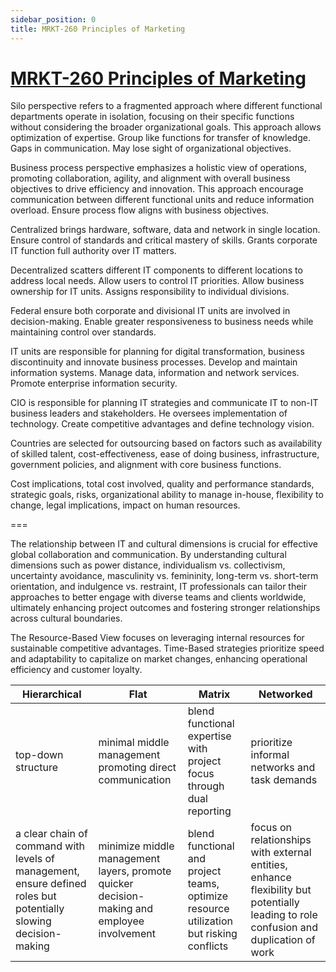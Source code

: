 ```yaml
---
sidebar_position: 0
title: MRKT-260 Principles of Marketing
---
```


# [MRKT-260 Principles of Marketing](https://www.kau.edu.sa/Files/0013274/Subjects/Syllabus_MRKT260.pdf)

Silo perspective refers to a fragmented approach where different functional departments operate in isolation, focusing on their specific functions without considering the broader organizational goals. This approach allows optimization of expertise. Group like functions for transfer of knowledge. Gaps in communication. May lose sight of organizational objectives.

Business process perspective emphasizes a holistic view of operations, promoting collaboration, agility, and alignment with overall business objectives to drive efficiency and innovation. This approach encourage communication between different functional units and reduce information overload. Ensure process flow aligns with business objectives.

Centralized brings hardware, software, data and network in single location. Ensure control of standards and critical mastery of skills. Grants corporate IT function full authority over IT matters.

Decentralized scatters different IT components to different locations to address local needs. Allow users to control IT priorities. Allow business ownership for IT units. Assigns responsibility to individual divisions.

Federal ensure both corporate and divisional IT units are involved in decision-making. Enable greater responsiveness to business needs while maintaining control over standards.

IT units are responsible for planning for digital transformation, business discontinuity and innovate business processes. Develop and maintain information systems. Manage data, information and network services. Promote enterprise information security.

CIO is responsible for planning IT strategies and communicate IT to non-IT business leaders and stakeholders. He oversees implementation of technology. Create competitive advantages and define technology vision.

Countries are selected for outsourcing based on factors such as availability of skilled talent, cost-effectiveness, ease of doing business, infrastructure, government policies, and alignment with core business functions.

Cost implications, total cost involved, quality and performance standards, strategic goals, risks, organizational ability to manage in-house, flexibility to change, legal implications, impact on human resources.

===

The relationship between IT and cultural dimensions is crucial for effective global collaboration and communication. By understanding cultural dimensions such as power distance, individualism vs. collectivism, uncertainty avoidance, masculinity vs. femininity, long-term vs. short-term orientation, and indulgence vs. restraint, IT professionals can tailor their approaches to better engage with diverse teams and clients worldwide, ultimately enhancing project outcomes and fostering stronger relationships across cultural boundaries.

The Resource-Based View focuses on leveraging internal resources for sustainable competitive advantages. Time-Based strategies prioritize speed and adaptability to capitalize on market changes, enhancing operational efficiency and customer loyalty.

|Hierarchical | Flat | Matrix | Networked|
|-|-|-|-|
| top-down structure | minimal middle management promoting direct communication | blend functional expertise with project focus through dual reporting | prioritize informal networks and task demands |
| a clear chain of command with levels of management, ensure defined roles but potentially slowing decision-making | minimize middle management layers, promote quicker decision-making and employee involvement | blend functional and project teams, optimize resource utilization but risking conflicts | focus on relationships with external entities, enhance flexibility but potentially leading to role confusion and duplication of work |